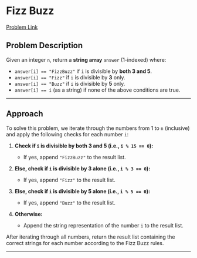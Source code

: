 # Fizz Buzz

[Problem Link](https://leetcode.com/problems/fizz-buzz/)

## Problem Description

Given an integer `n`, return a **string array** `answer` (1-indexed) where:

- `answer[i] == "FizzBuzz"` if `i` is divisible by **both 3 and 5**.
- `answer[i] == "Fizz"` if `i` is divisible by **3** only.
- `answer[i] == "Buzz"` if `i` is divisible by **5** only.
- `answer[i] == i` (as a string) if none of the above conditions are true.

---

## Approach

To solve this problem, we iterate through the numbers from 1 to `n` (inclusive) and apply the following checks for each number `i`:

1. **Check if `i` is divisible by both 3 and 5 (i.e., `i % 15 == 0`):**
   - If yes, append `"FizzBuzz"` to the result list.

2. **Else, check if `i` is divisible by 3 alone (i.e., `i % 3 == 0`):**
   - If yes, append `"Fizz"` to the result list.

3. **Else, check if `i` is divisible by 5 alone (i.e., `i % 5 == 0`):**
   - If yes, append `"Buzz"` to the result list.

4. **Otherwise:**
   - Append the string representation of the number `i` to the result list.

After iterating through all numbers, return the result list containing the correct strings for each number according to the Fizz Buzz rules.

---

